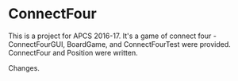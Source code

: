 # ConnectFour

This is a project for APCS 2016-17.
It's a game of connect four - ConnectFourGUI, BoardGame, and ConnectFourTest were provided. ConnectFour and Position were written.

Changes.

